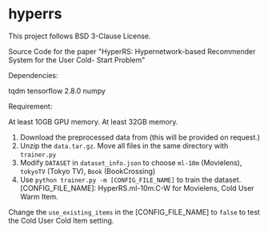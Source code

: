# hyperrs

This project follows BSD 3-Clause License.

Source Code for the paper "HyperRS: Hypernetwork-based Recommender System for the User Cold- Start Problem"

Dependencies:

tqdm
tensorflow 2.8.0
numpy

Requirement:

At least 10GB GPU memory.
At least 32GB memory.


1. Download the preprocessed data from (this will be provided on request.)
2. Unzip the `data.tar.gz`. Move all files in the same directory with `trainer.py`
3. Modify `DATASET` in `dataset_info.json` to choose `ml-10m` (Movielens), `tokyoTV` (Tokyo TV), `Book` (BookCrossing) 
4. Use `python trainer.py -m [CONFIG_FILE_NAME]` to train the dataset.
[CONFIG_FILE_NAME]: HyperRS.ml-10m.C-W for Movielens, Cold User Warm Item.

Change the `use_existing_items` in the [CONFIG_FILE_NAME] to `false` to test the Cold User Cold Item setting.
